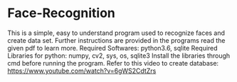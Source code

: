 # Face-Recognition
This is a simple, easy to understand program used to recognize faces and create data set.
Further instructions are provided in the programs read the given pdf to learn more. 
Required Softwares: python3.6, sqlite
Required Libraries for python: numpy, cv2, sys, os, sqlite3
Install the libraries through cmd before running the program.
Refer to this video to create database: https://www.youtube.com/watch?v=6gWS2CdtZrs
